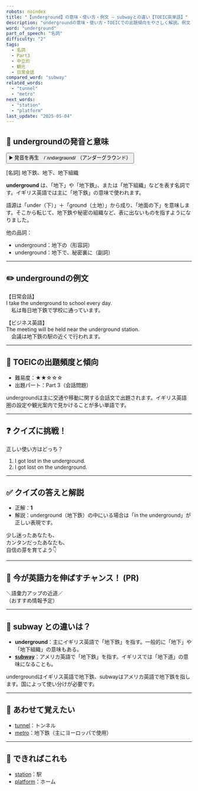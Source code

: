 ```yaml
---
robots: noindex
title: "【underground】の意味・使い方・例文 ― subwayとの違い【TOEIC英単語】"
description: "undergroundの意味・使い方・TOEICでの出題傾向をやさしく解説。例文・クイズ付きでsubwayとの違いもわかりやすく学べます。"
word: "underground"
part_of_speech: "名詞"
difficulty: "2"
tags:
  - 名詞
  - Part3
  - 中立的
  - 観光
  - 日常会話
compared_word: "subway"
related_words:
  - "tunnel"
  - "metro"
next_words:
  - "station"
  - "platform"
last_update: "2025-05-04"
---
```


## 🔰 undergroundの発音と意味

<button class="play-audio" onclick="playTTS('underground')">
  <span class="play-audio-main">
    ▶️ 発音を再生　/ˈʌndərɡraʊnd/
  </span>
  <span class="play-audio-sub">
    （アンダーグラウンド）
  </span>
</button>

[名詞] 地下鉄、地下、地下組織

**underground** は、「地下」や「地下鉄」、または「地下組織」などを表す名詞です。イギリス英語では主に「地下鉄」の意味で使われます。

語源は「under（下）」＋「ground（土地）」から成り、「地面の下」を意味します。そこから転じて、地下鉄や秘密の組織など、表に出ないものを指すようになりました。

他の品詞：  
- underground：地下の（形容詞）
- underground：地下で、秘密裏に（副詞）

---

## ✏️ undergroundの例文

【日常会話】  
I take the underground to school every day.  
　私は毎日地下鉄で学校に通っています。

【ビジネス英語】  
The meeting will be held near the underground station.  
　会議は地下鉄の駅の近くで行われます。

---

## 🎯 TOEICの出題頻度と傾向

- 難易度：★★☆☆☆
- 出題パート：Part 3（会話問題）

undergroundは主に交通や移動に関する会話文で出題されます。イギリス英語圏の設定や観光案内で見かけることが多い単語です。

---

## ❓ クイズに挑戦！

正しい使い方はどっち？

1. I got lost in the underground.  
2. I got lost on the underground.

---

## ✅ クイズの答えと解説

- 正解：**1**
- 解説：underground（地下鉄）の中にいる場合は「in the underground」が正しい表現です。

少し迷ったあなたも、  
カンタンだったあなたも、  
自信の芽を育てよう👇️

---

## 🚀 今が英語力を伸ばすチャンス！ (PR)

<div class="info-center">
＼語彙力アップの近道／<br>  
（おすすめ情報予定）
</div>

---

## 🤔  subway との違いは？

- **underground**：主にイギリス英語で「地下鉄」を指す。一般的に「地下」や「地下組織」の意味もある。
- **[subway](/subway)**：アメリカ英語で「地下鉄」を指す。イギリスでは「地下道」の意味になることも。

undergroundはイギリス英語で地下鉄、subwayはアメリカ英語で地下鉄を指します。国によって使い分けが必要です。

---

## 🧩 あわせて覚えたい

- [tunnel](/tunnel)：トンネル
- [metro](/metro)：地下鉄（主にヨーロッパで使用）

---

## 📖 できればこれも

- [station](/station)：駅
- [platform](/platform)：ホーム

<!-- cvid: aid16_bid48 -->
